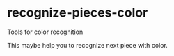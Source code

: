 # recognize-pieces-color
Tools for color recognition

This maybe help you to recognize next piece with color.
